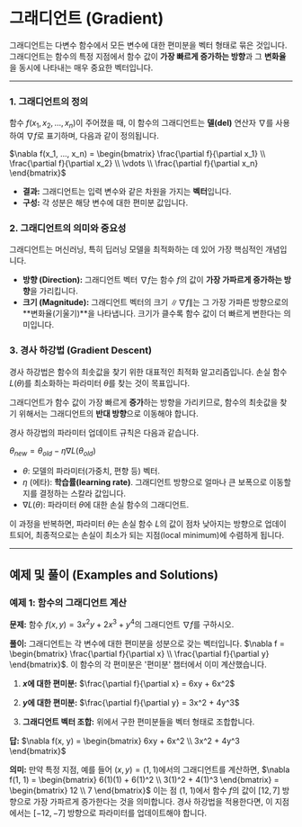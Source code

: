 # 그래디언트 (Gradient)

그래디언트는 다변수 함수에서 모든 변수에 대한 편미분을 벡터 형태로 묶은 것입니다. 그래디언트는 함수의 특정 지점에서 함수 값이 **가장 빠르게 증가하는 방향**과 그 **변화율**을 동시에 나타내는 매우 중요한 벡터입니다.

---

### 1. 그래디언트의 정의

함수 $`f(x_1, x_2, ..., x_n)`$이 주어졌을 때, 이 함수의 그래디언트는 **델(del)** 연산자 $`\nabla`$를 사용하여 $`\nabla f`$로 표기하며, 다음과 같이 정의됩니다.

$`\nabla f(x_1, ..., x_n) = \begin{bmatrix} \frac{\partial f}{\partial x_1} \\ \frac{\partial f}{\partial x_2} \\ \vdots \\ \frac{\partial f}{\partial x_n} \end{bmatrix}`$

- **결과:** 그래디언트는 입력 변수와 같은 차원을 가지는 **벡터**입니다.
- **구성:** 각 성분은 해당 변수에 대한 편미분 값입니다.

### 2. 그래디언트의 의미와 중요성

그래디언트는 머신러닝, 특히 딥러닝 모델을 최적화하는 데 있어 가장 핵심적인 개념입니다.

- **방향 (Direction):** 그래디언트 벡터 $`\nabla f`$는 함수 $`f`$의 값이 **가장 가파르게 증가하는 방향**을 가리킵니다.
- **크기 (Magnitude):** 그래디언트 벡터의 크기 $`\|\nabla f\|`$는 그 가장 가파른 방향으로의 **변화율(기울기)**을 나타냅니다. 크기가 클수록 함수 값이 더 빠르게 변한다는 의미입니다.

### 3. 경사 하강법 (Gradient Descent)

경사 하강법은 함수의 최솟값을 찾기 위한 대표적인 최적화 알고리즘입니다. 손실 함수 $`L(\theta)`$를 최소화하는 파라미터 $`\theta`$를 찾는 것이 목표입니다.

그래디언트가 함수 값이 가장 빠르게 **증가**하는 방향을 가리키므로, 함수의 최솟값을 찾기 위해서는 그래디언트의 **반대 방향**으로 이동해야 합니다.

경사 하강법의 파라미터 업데이트 규칙은 다음과 같습니다.

$`\theta_{new} = \theta_{old} - \eta \nabla L(\theta_{old})`$

- $`\theta`$: 모델의 파라미터(가중치, 편향 등) 벡터.
- $`\eta`$ (에타): **학습률(learning rate)**. 그래디언트 방향으로 얼마나 큰 보폭으로 이동할지를 결정하는 스칼라 값입니다.
- $`\nabla L(\theta)`$: 파라미터 $`\theta`$에 대한 손실 함수의 그래디언트.

이 과정을 반복하면, 파라미터 $`\theta`$는 손실 함수 $`L`$의 값이 점차 낮아지는 방향으로 업데이트되어, 최종적으로는 손실이 최소가 되는 지점(local minimum)에 수렴하게 됩니다.

---

## 예제 및 풀이 (Examples and Solutions)

### 예제 1: 함수의 그래디언트 계산

**문제:** 함수 $`f(x, y) = 3x^2y + 2x^3 + y^4`$의 그래디언트 $`\nabla f`$를 구하시오.

**풀이:**
그래디언트는 각 변수에 대한 편미분을 성분으로 갖는 벡터입니다. $`\nabla f = \begin{bmatrix} \frac{\partial f}{\partial x} \\ \frac{\partial f}{\partial y} \end{bmatrix}`$.
이 함수의 각 편미분은 '편미분' 챕터에서 이미 계산했습니다.

1.  **$`x`$에 대한 편미분:**
    $`\frac{\partial f}{\partial x} = 6xy + 6x^2`$

2.  **$`y`$에 대한 편미분:**
    $`\frac{\partial f}{\partial y} = 3x^2 + 4y^3`$

3.  **그래디언트 벡터 조합:**
    위에서 구한 편미분들을 벡터 형태로 조합합니다.

**답:**
$`\nabla f(x, y) = \begin{bmatrix} 6xy + 6x^2 \\ 3x^2 + 4y^3 \end{bmatrix}`$

**의미:**
만약 특정 지점, 예를 들어 $`(x, y) = (1, 1)`$에서의 그래디언트를 계산하면,
$`\nabla f(1, 1) = \begin{bmatrix} 6(1)(1) + 6(1)^2 \\ 3(1)^2 + 4(1)^3 \end{bmatrix} = \begin{bmatrix} 12 \\ 7 \end{bmatrix}`$
이는 점 (1, 1)에서 함수 $`f`$의 값이 $`[12, 7]`$ 방향으로 가장 가파르게 증가한다는 것을 의미합니다. 경사 하강법을 적용한다면, 이 지점에서는 $`[-12, -7]`$ 방향으로 파라미터를 업데이트해야 합니다.
